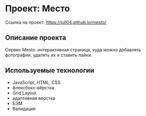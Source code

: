 # Проект: Место
Ссылка на проект: https://jull04.github.io/mesto/


## Описание проекта

 Сервис Mesto: интерактивная страница, куда можно добавлять фотографии, удалять их и ставить лайки.

## Используемые технологии

* JavaScript, HTML, CSS
* флексбокс-вёрстка
* Grid Layout
* адаптивная верстка
* БЭМ
* Валидация